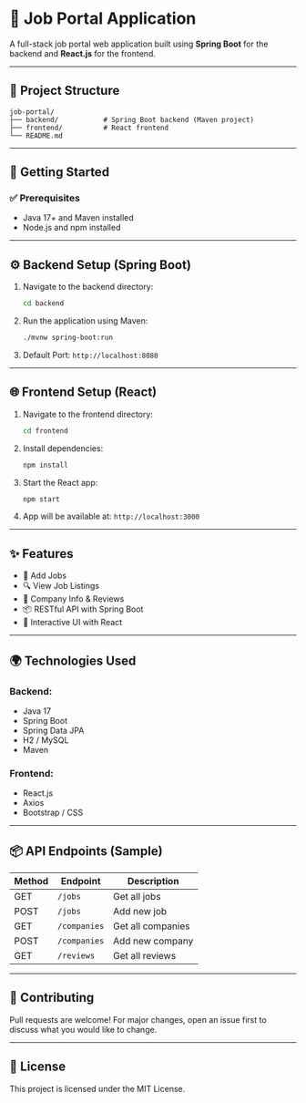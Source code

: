 
# 💼 Job Portal Application

A full-stack job portal web application built using **Spring Boot** for the backend and **React.js** for the frontend.

---

## 📁 Project Structure

```
job-portal/
├── backend/           # Spring Boot backend (Maven project)
├── frontend/          # React frontend
└── README.md
```

---

## 🚀 Getting Started

### ✅ Prerequisites

- Java 17+ and Maven installed
- Node.js and npm installed

---

## ⚙️ Backend Setup (Spring Boot)

1. Navigate to the backend directory:
   ```bash
   cd backend
   ```

2. Run the application using Maven:
   ```bash
   ./mvnw spring-boot:run
   ```

3. Default Port: `http://localhost:8080`

---

## 🌐 Frontend Setup (React)

1. Navigate to the frontend directory:
   ```bash
   cd frontend
   ```

2. Install dependencies:
   ```bash
   npm install
   ```

3. Start the React app:
   ```bash
   npm start
   ```

4. App will be available at: `http://localhost:3000`

---

## ✨ Features

- 📝 Add Jobs
- 🔍 View Job Listings
- 🏢 Company Info & Reviews
- 📦 RESTful API with Spring Boot
- 🎨 Interactive UI with React

---

## 🌍 Technologies Used

### Backend:
- Java 17
- Spring Boot
- Spring Data JPA
- H2 / MySQL
- Maven

### Frontend:
- React.js
- Axios
- Bootstrap / CSS

---

## 📦 API Endpoints (Sample)

| Method | Endpoint             | Description            |
|--------|----------------------|------------------------|
| GET    | `/jobs`              | Get all jobs           |
| POST   | `/jobs`              | Add new job            |
| GET    | `/companies`         | Get all companies      |
| POST   | `/companies`         | Add new company        |
| GET    | `/reviews`           | Get all reviews        |

---

## 🤝 Contributing

Pull requests are welcome! For major changes, open an issue first to discuss what you would like to change.

---

## 📝 License

This project is licensed under the MIT License.
